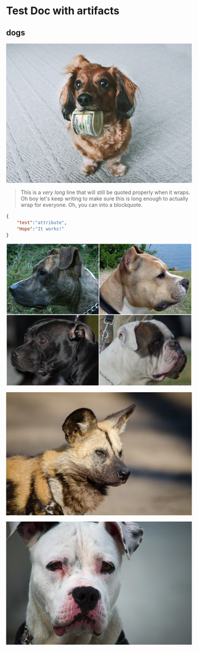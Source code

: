 # Test Doc with artifacts

## dogs

![0](img/dog1.jpg)

> This is a <em>very long</em> line that will still be quoted properly when it wraps. Oh boy let's keep writing to make sure this is long enough to actually wrap for everyone. Oh, you can into a blockquote. 

```json
{
    "test":"attribute",
    "Hope":"It works!"
}
```

![1](img/dog3.jpg)

![2](img/dog4.jpg)

![3](img/dog5.jpg)
